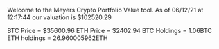 Welcome to the Meyers Crypto Portfolio Value tool. 
As of 06/12/21 at 12:17:44 our valuation is $102520.29 

BTC Price = $35600.96
 ETH Price = $2402.94
BTC Holdings = 1.06BTC
 ETH holdings = 26.960005962ETH 
